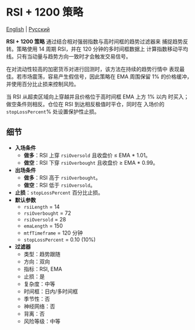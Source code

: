 # RSI + 1200 策略
[English](README.md) | [Русский](README_ru.md)

**RSI + 1200 策略** 通过结合相对强弱指数与高时间框的趋势过滤器来
捕捉趋势反转。策略使用 14 周期 RSI，并在 120 分钟的多时间框数据上
计算指数移动平均线。只有当动量与趋势方向一致时才会触发交易信号。

在对流动性较高的加密货币对进行回测时，该方法在持续的趋势行情中
表现最佳。若市场震荡，容易产生假信号，因此策略在 EMA 周围保留
1% 的价格缓冲，并使用百分比止损来控制风险。

当 RSI 从超卖区域向上穿越并且价格位于高时间框 EMA 上方 1% 以内
时买入；做空条件则相反。仓位在 RSI 到达相反极值时平仓，同时在
入场价的 `stopLossPercent`% 处设置保护性止损。

## 细节

- **入场条件**
  - **做多**：RSI 上穿 `rsiOversold` 且收盘价 ≤ EMA * 1.01。
  - **做空**：RSI 下穿 `rsiOverbought` 且收盘价 ≥ EMA * 0.99。
- **出场条件**
  - **做多**：RSI 高于 `rsiOverbought`。
  - **做空**：RSI 低于 `rsiOversold`。
- **止损**：`stopLossPercent` 百分比止损。
- **默认参数**
  - `rsiLength` = 14
  - `rsiOverbought` = 72
  - `rsiOversold` = 28
  - `emaLength` = 150
  - `mtfTimeframe` = 120 分钟
  - `stopLossPercent` = 0.10 (10%)
- **过滤器**
  - 类型：趋势跟随
  - 方向：双向
  - 指标：RSI, EMA
  - 止损：是
  - 复杂度：中等
  - 时间框：日内/多时间框
  - 季节性：否
  - 神经网络：否
  - 背离：否
  - 风险等级：中等
